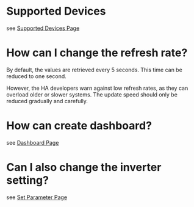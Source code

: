# Supported Devices

see [Supported Devices Page](supported_devices.md)

# How can I change the refresh rate?

By default, the values are retrieved every 5 seconds. This time can be reduced to one second.

However, the HA developers warn against low refresh rates, as they can overload older or slower systems. The update speed should only be reduced gradually and carefully.

# How can create dashboard?
see [Dashboard Page](dashboard.md)


# Can I also change the inverter setting? 
see [Set Parameter Page](set_parameter.md)